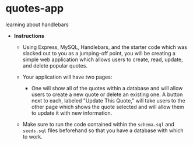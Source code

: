# quotes-app
learning about  handlebars


* **Instructions**

  * Using Express, MySQL, Handlebars, and the starter code which was slacked out to you as a jumping-off point, you will be creating a simple web application which allows users to create, read, update, and delete popular quotes.

  * Your application will have two pages:

    * One will show all of the quotes within a database and will allow users to create a new quote or delete an existing one. A button next to each, labeled "Update This Quote," will take users to the other page which shows the quote selected and will allow them to update it with new information.

  * Make sure to run the code contained within the `schema.sql` and `seeds.sql` files beforehand so that you have a database with which to work.
